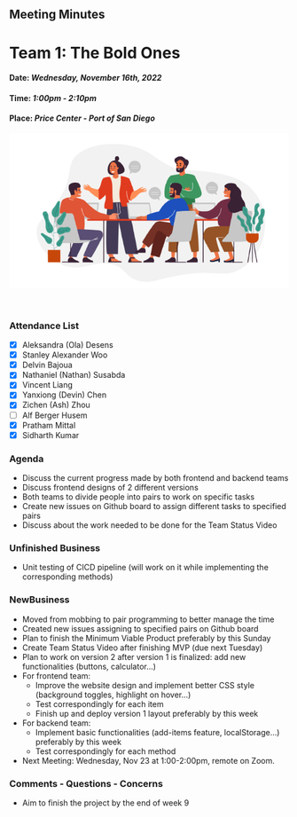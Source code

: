 ## Meeting Minutes
# Team 1: The Bold Ones

#### Date: *Wednesday, November 16th, 2022*
#### Time: *1:00pm - 2:10pm*
#### Place: *Price Center - Port of San Diego*

![text](teamMeeting.png)

<br>

### Attendance List
- [x] Aleksandra (Ola) Desens
- [x] Stanley Alexander Woo
- [x] Delvin Bajoua
- [x] Nathaniel (Nathan) Susabda
- [x] Vincent Liang
- [x] Yanxiong (Devin) Chen
- [x] Zichen (Ash) Zhou
- [ ] Alf Berger Husem
- [x] Pratham Mittal
- [x] Sidharth Kumar

### Agenda
* Discuss the current progress made by both frontend and backend teams
* Discuss frontend designs of 2 different versions 
* Both teams to divide people into pairs to work on specific tasks
* Create new issues on Github board to assign different tasks to specified pairs
* Discuss about the work needed to be done for the Team Status Video

### Unfinished Business
* Unit testing of CICD pipeline (will work on it while implementing the corresponding methods)

### NewBusiness
* Moved from mobbing to pair programming to better manage the time
* Created new issues assigning to specified pairs on Github board
* Plan to finish the Minimum Viable Product preferably by this Sunday
* Create Team Status Video after finishing MVP (due next Tuesday)
* Plan to work on version 2 after version 1 is finalized: add new functionalities (buttons, calculator...)
* For frontend team:
  - Improve the website design and implement better CSS style (background toggles, highlight on hover...)
  - Test correspondingly for each item
  - Finish up and deploy version 1 layout preferably by this week
* For backend team:
  - Implement basic functionalities (add-items feature, localStorage...) preferably by this week
  - Test correspondingly for each method
* Next Meeting: Wednesday, Nov 23 at 1:00-2:00pm, remote on Zoom.

### Comments - Questions - Concerns 
* Aim to finish the project by the end of week 9
